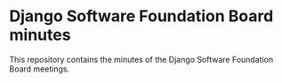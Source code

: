 # Django Software Foundation Board minutes

This repository contains the minutes of the Django Software Foundation Board meetings.
